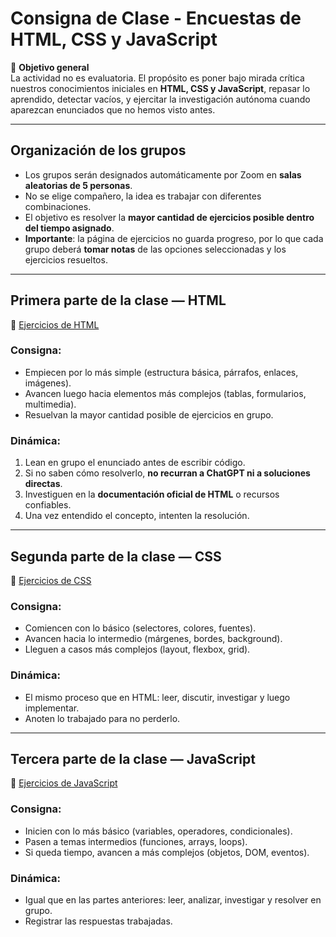 # Consigna de Clase - Encuestas de HTML, CSS y JavaScript

📌 **Objetivo general**  
La actividad no es evaluatoria. El propósito es poner bajo mirada crítica nuestros conocimientos iniciales en **HTML, CSS y JavaScript**, repasar lo aprendido, detectar vacíos, y ejercitar la investigación autónoma cuando aparezcan enunciados que no hemos visto antes.

---

## Organización de los grupos
- Los grupos serán designados automáticamente por Zoom en **salas aleatorias de 5 personas**.  
- No se elige compañero, la idea es trabajar con diferentes combinaciones.  
- El objetivo es resolver la **mayor cantidad de ejercicios posible dentro del tiempo asignado**.  
- **Importante**: la página de ejercicios no guarda progreso, por lo que cada grupo deberá **tomar notas** de las opciones seleccionadas y los ejercicios resueltos.  

---

## Primera parte de la clase — **HTML**
🔗 [Ejercicios de HTML](https://www.w3schools.com/html/html_exercises.asp)  

### Consigna:
- Empiecen por lo más simple (estructura básica, párrafos, enlaces, imágenes).  
- Avancen luego hacia elementos más complejos (tablas, formularios, multimedia).  
- Resuelvan la mayor cantidad posible de ejercicios en grupo.  

### Dinámica:
1. Lean en grupo el enunciado antes de escribir código.  
2. Si no saben cómo resolverlo, **no recurran a ChatGPT ni a soluciones directas**.  
3. Investiguen en la **documentación oficial de HTML** o recursos confiables.  
4. Una vez entendido el concepto, intenten la resolución.  

---

## Segunda parte de la clase — **CSS**
🔗 [Ejercicios de CSS](https://www.w3schools.com/css/css_exercises.asp)  

### Consigna:
- Comiencen con lo básico (selectores, colores, fuentes).  
- Avancen hacia lo intermedio (márgenes, bordes, background).  
- Lleguen a casos más complejos (layout, flexbox, grid).  

### Dinámica:
- El mismo proceso que en HTML: leer, discutir, investigar y luego implementar.  
- Anoten lo trabajado para no perderlo.  

---

## Tercera parte de la clase — **JavaScript**
🔗 [Ejercicios de JavaScript](https://www.w3schools.com/js/js_exercises.asp)  

### Consigna:
- Inicien con lo más básico (variables, operadores, condicionales).  
- Pasen a temas intermedios (funciones, arrays, loops).  
- Si queda tiempo, avancen a más complejos (objetos, DOM, eventos).  

### Dinámica:
- Igual que en las partes anteriores: leer, analizar, investigar y resolver en grupo.  
- Registrar las respuestas trabajadas.  
